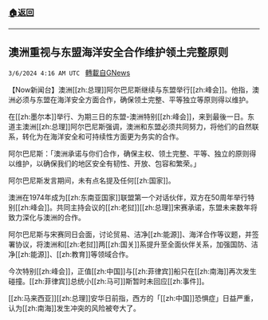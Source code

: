 ###  [:house:返回](README.md)
---


## 澳洲重视与东盟海洋安全合作维护领土完整原则
`3/6/2024 4:16 AM UTC ` [轉載自GNews](https://gnews.org/articles/2369271)

【Now新闻台】澳洲[[zh:总理]]阿尔巴尼斯继续与东盟举行[[zh:峰会]]。他指，澳洲必须与东盟在海洋安全方面合作，确保领土完整、平等独立等原则得以维护。

在[[zh:墨尔本]]举行、为期三日的东盟-澳洲特别[[zh:峰会]]，来到最後一日。东道主澳洲[[zh:总理]]阿尔巴尼斯强调，澳洲和东盟必须共同努力，将他们的自然联系，转化为在海洋安全和可持续性方面更为务实的合作。

阿尔巴尼斯：「澳洲承诺与你们合作，确保主权、领土完整、平等、独立的原则得以维护，以确保我们的地区安全有韧性、开放、包容和繁荣。」

阿尔巴尼斯发言期间，未有点名提及任何[[zh:国家]]。

澳洲在1974年成为[[zh:东南亚国家]]联盟第一个对话伙伴，双方在50周年举行特别[[zh:峰会]]。共同主持会议的[[zh:老挝]][[zh:总理]]宋赛承诺，东盟未来数年将致力深化与澳洲的合作。

阿尔巴尼斯与宋赛同日会面，讨论贸易、洁净[[zh:能源]]、海洋合作等议题，并签署协议，将澳洲和[[zh:老挝]]两[[zh:国关]]系提升至全面伙伴关系，加强国防、洁净[[zh:能源]]、[[zh:教育]]等领域合作。

今次特别[[zh:峰会]]，正值[[zh:中国]]与[[zh:菲律宾]]船只在[[zh:南海]]再次发生碰撞。[[zh:菲律宾]]总统小[[zh:马可]]斯暂时未回应[[zh:事件]]。

[[zh:马来西亚]][[zh:总理]]安华日前指，西方的「[[zh:中国]]恐惧症」日益严重，认为[[zh:南海]]发生冲突的风险被夸大了。
